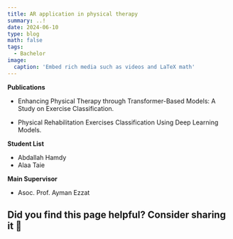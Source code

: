 ```yaml
---
title: AR application in physical therapy
summary: ..!
date: 2024-06-10
type: blog
math: false
tags:
  - Bachelor
image:
  caption: 'Embed rich media such as videos and LaTeX math'
---
```


<!-- Project Description -->

**Publications**
- Enhancing Physical Therapy through Transformer-Based Models: A Study on Exercise Classification. 

- Physical Rehabilitation Exercises Classification Using Deep Learning Models.

**Student List**
- Abdallah Hamdy
- Alaa Taie

**Main Supervisor**
- Asoc. Prof. Ayman Ezzat


## Did you find this page helpful? Consider sharing it 🙌
